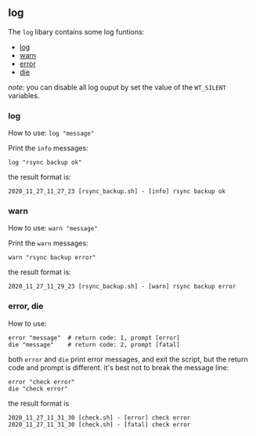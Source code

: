 ## log

The `log` libary contains some log funtions:

* [log](#log)
* [warn](#warn)
* [error](#error)
* [die](#die)

*note*: you can disable all log ouput by set the value of the `WT_SILENT` variables.

### log

How to use: `log "message"`

Print the `info` messages:
```
log "rsync backup ok"
```
the result format is:
```
2020_11_27_11_27_23 [rsync_backup.sh] - [info] rsync backup ok
```

### warn

How to use: `warn "message"`

Print the `warn` messages:
```
warn "rsync backup error"
```
the result format is:
```
2020_11_27_11_29_23 [rsync_backup.sh] - [warn] rsync backup error
```

### error, die

How to use:
```
error "message"  # return code: 1, prompt [error]
die "message"    # return code: 2, prompt [fatal]
```

both `error` and `die` print error messages, and exit the script, but the return code and prompt is different. it's best not to break the message line:
```
error "check error"
die "check error"
```

the result format is
```
2020_11_27_11_31_30 [check.sh] - [error] check error
2020_11_27_11_31_30 [check.sh] - [fatal] check error
```

